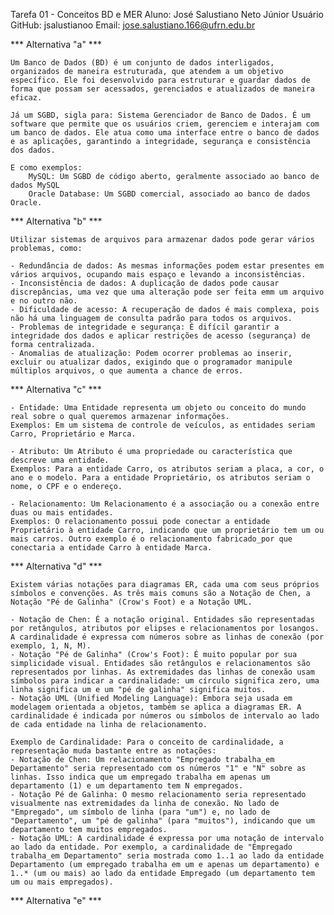 Tarefa 01 - Conceitos BD e MER
Aluno: José Salustiano Neto Júnior
Usuário GitHub: jsalustianoo
Email: jose.salustiano.166@ufrn.edu.br

***  Alternativa "a" ***

    Um Banco de Dados (BD) é um conjunto de dados interligados, organizados de maneira estruturada, que atendem a um objetivo específico. Ele foi desenvolvido para estruturar e guardar dados de forma que possam ser acessados, gerenciados e atualizados de maneira eficaz.

    Já um SGBD, sigla para: Sistema Gerenciador de Banco de Dados. É um software que permite que os usuários criem, gerenciem e interajam com um banco de dados. Ele atua como uma interface entre o banco de dados e as aplicações, garantindo a integridade, segurança e consistência dos dados.

    E como exemplos: 
        MySQL: Um SGBD de código aberto, geralmente associado ao banco de dados MySQL 
        Oracle Database: Um SGBD comercial, associado ao banco de dados Oracle.

***  Alternativa "b" ***

    Utilizar sistemas de arquivos para armazenar dados pode gerar vários problemas, como:

    - Redundância de dados: As mesmas informações podem estar presentes em vários arquivos, ocupando mais espaço e levando a inconsistências.
    - Inconsistência de dados: A duplicação de dados pode causar discrepâncias, uma vez que uma alteração pode ser feita emm um arquivo e no outro não.
    - Dificuldade de acesso: A recuperação de dados é mais complexa, pois não há uma linguagem de consulta padrão para todos os arquivos.
    - Problemas de integridade e segurança: É difícil garantir a integridade dos dados e aplicar restrições de acesso (segurança) de forma centralizada.
    - Anomalias de atualização: Podem ocorrer problemas ao inserir, excluir ou atualizar dados, exigindo que o programador manipule múltiplos arquivos, o que aumenta a chance de erros.

***  Alternativa "c" ***

    - Entidade: Uma Entidade representa um objeto ou conceito do mundo real sobre o qual queremos armazenar informações.
    Exemplos: Em um sistema de controle de veículos, as entidades seriam Carro, Proprietário e Marca.

    - Atributo: Um Atributo é uma propriedade ou característica que descreve uma entidade.
    Exemplos: Para a entidade Carro, os atributos seriam a placa, a cor, o ano e o modelo. Para a entidade Proprietário, os atributos seriam o nome, o CPF e o endereço.

    - Relacionamento: Um Relacionamento é a associação ou a conexão entre duas ou mais entidades.
    Exemplos: O relacionamento possui pode conectar a entidade Proprietário à entidade Carro, indicando que um proprietário tem um ou mais carros. Outro exemplo é o relacionamento fabricado_por que conectaria a entidade Carro à entidade Marca.

***  Alternativa "d" ***

    Existem várias notações para diagramas ER, cada uma com seus próprios símbolos e convenções. As três mais comuns são a Notação de Chen, a Notação "Pé de Galinha" (Crow's Foot) e a Notação UML.

    - Notação de Chen: É a notação original. Entidades são representadas por retângulos, atributos por elipses e relacionamentos por losangos. A cardinalidade é expressa com números sobre as linhas de conexão (por exemplo, 1, N, M).
    - Notação "Pé de Galinha" (Crow's Foot): É muito popular por sua simplicidade visual. Entidades são retângulos e relacionamentos são representados por linhas. As extremidades das linhas de conexão usam símbolos para indicar a cardinalidade: um círculo significa zero, uma linha significa um e um "pé de galinha" significa muitos.
    - Notação UML (Unified Modeling Language): Embora seja usada em modelagem orientada a objetos, também se aplica a diagramas ER. A cardinalidade é indicada por números ou símbolos de intervalo ao lado de cada entidade na linha de relacionamento.

    Exemplo de Cardinalidade: Para o conceito de cardinalidade, a representação muda bastante entre as notações:
    - Notação de Chen: Um relacionamento "Empregado trabalha_em Departamento" seria representado com os números "1" e "N" sobre as linhas. Isso indica que um empregado trabalha em apenas um departamento (1) e um departamento tem N empregados.
    - Notação Pé de Galinha: O mesmo relacionamento seria representado visualmente nas extremidades da linha de conexão. No lado de "Empregado", um símbolo de linha (para "um") e, no lado de "Departamento", um "pé de galinha" (para "muitos"), indicando que um departamento tem muitos empregados.
    - Notação UML: A cardinalidade é expressa por uma notação de intervalo ao lado da entidade. Por exemplo, a cardinalidade de "Empregado trabalha_em Departamento" seria mostrada como 1..1 ao lado da entidade Departamento (um empregado trabalha em um e apenas um departamento) e 1..* (um ou mais) ao lado da entidade Empregado (um departamento tem um ou mais empregados).

***  Alternativa "e" ***